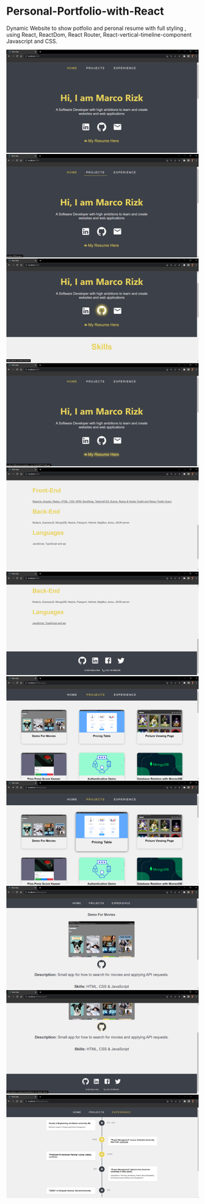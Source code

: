 # Personal-Portfolio-with-React
Dynamic Website to show potfolio and peronal resume with full styling , using React, ReactDom, React Router, React-vertical-timeline-component Javascript and CSS.


![](screenshots/1.png)
![](screenshots/2.png)
![](screenshots/3.png)
![](screenshots/4.png)
![](screenshots/5.png)
![](screenshots/6.png)
![](screenshots/7.png)
![](screenshots/8.png)
![](screenshots/9.png)
![](screenshots/10.png)
![](screenshots/11.png)
